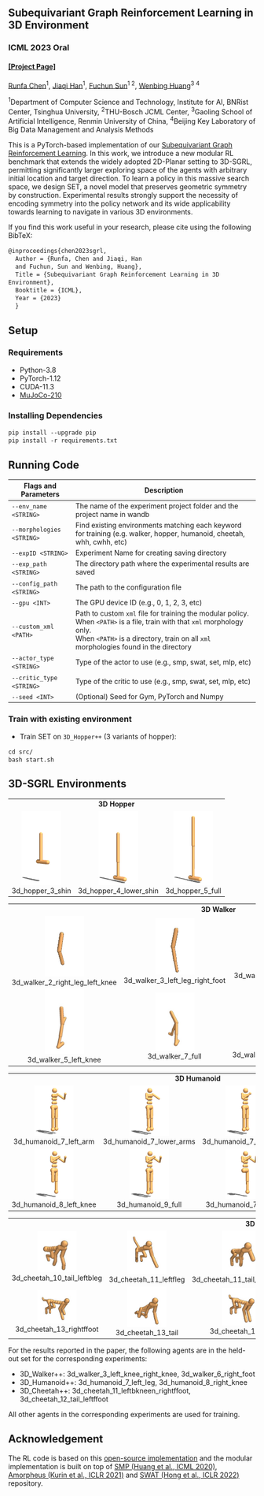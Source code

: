 ## Subequivariant Graph Reinforcement Learning in 3D Environment ##
### ICML 2023 Oral
#### [[Project Page]](https://alpc91.github.io/SGRL/) 

[Runfa Chen](https://scholar.google.com/citations?user=WaeyhikAAAAJ&hl=en)<sup>1</sup>, [Jiaqi Han](https://scholar.google.com/citations?user=AKppgMAAAAAJ&hl=en)<sup>1</sup>, [Fuchun Sun](https://scholar.google.com/citations?user=DbviELoAAAAJ&hl=en)<sup>1 2</sup>, [Wenbing Huang](https://gsai.ruc.edu.cn/addons/teacher/index/info.html?user_id=31&ruccode=ADIIMVRnBzFXMFdnVTAIOw%3D%3D&ln=en)<sup>3 4</sup>

<sup>1</sup>Department of Computer Science and Technology, Institute for AI, BNRist Center, Tsinghua University, <sup>2</sup>THU-Bosch JCML Center, <sup>3</sup>Gaoling School of Artificial Intelligence, Renmin University of China, <sup>4</sup>Beijing Key Laboratory of Big Data Management and Analysis Methods<br/>

This is a PyTorch-based implementation of our [Subequivariant Graph Reinforcement Learning](https://alpc91.github.io/SGRL/). In this work, we introduce a new modular RL benchmark that extends the widely adopted 2D-Planar setting to 3D-SGRL, permitting significantly larger exploring space of the agents with arbitrary initial location and target direction. To learn a policy in this massive search space, we design SET, a novel model that preserves geometric symmetry by construction. Experimental results strongly support the necessity of encoding symmetry into the policy network and its wide applicability towards learning to navigate in various 3D environments. 

If you find this work useful in your research, please cite using the following BibTeX:

    @inproceedings{chen2023sgrl,
      Author = {Runfa, Chen and Jiaqi, Han
      and Fuchun, Sun and Wenbing, Huang},
      Title = {Subequivariant Graph Reinforcement Learning in 3D Environment},
      Booktitle = {ICML},
      Year = {2023}
      }

## Setup
### Requirements
- Python-3.8
- PyTorch-1.12
- CUDA-11.3
- [MuJoCo-210](https://www.roboti.us/index.html)



### Installing Dependencies
  ```Shell
  pip install --upgrade pip
  pip install -r requirements.txt
  ```

## Running Code
| Flags and Parameters  | Description |
| ------------- | ------------- |
| ``--env_name <STRING>``  | The name of the experiment project folder and the project name in wandb |
| ``--morphologies <STRING>``  | Find existing environments matching each keyword for training (e.g. walker, hopper, humanoid, cheetah, whh, cwhh, etc)  |
| ``--expID <STRING>``  | Experiment Name for creating saving directory  |
| ``--exp_path <STRING>``  | The directory path where the experimental results are saved  |
| ``--config_path <STRING>``  | The path to the configuration file  |
| ``--gpu <INT>``  | The GPU device ID (e.g., 0, 1, 2, 3, etc) |
| ``--custom_xml <PATH>``  | Path to custom `xml` file for training the modular policy.<br> When ``<PATH>`` is a file, train with that `xml` morphology only. <br> When ``<PATH>`` is a directory, train on all `xml` morphologies found in the directory |
| ``--actor_type <STRING>``  | Type of the actor to use (e.g., smp, swat, set, mlp, etc) |
| ``--critic_type <STRING>``  | Type of the critic to use (e.g., smp, swat, set, mlp, etc) |
| ``--seed <INT>``  | (Optional) Seed for Gym, PyTorch and Numpy  |

  
### Train with existing environment
- Train SET on ``3D_Hopper++`` (3 variants of hopper):
```Shell
cd src/
bash start.sh
  ```



## 3D-SGRL Environments

<table>
    <tbody>
        <tr>
            <td align="center" style="text-align:center" colspan=3><b>3D Hopper</b></td>
        </tr>
        <tr>
            <td align="center" style="text-align:center"><img src="images/all-envs-jpg/3d_hopper_3_shin.jpg" width="80"><br>3d_hopper_3_shin</td>
            <td align="center" style="text-align:center"><img src="images/all-envs-jpg/3d_hopper_4_lower_shin.jpg" width="80"><br>3d_hopper_4_lower_shin</td>
            <td align="center" style="text-align:center"><img src="images/all-envs-jpg/3d_hopper_5_full.jpg" width="80"><br>3d_hopper_5_full</td>
        </tr>
    </tbody>
</table>

<table>
    <tbody>
        <tr>
            <td align="center" style="text-align:center" colspan=6><b>3D Walker</b></td>
        </tr>
        <tr>
            <td align="center" style="text-align:center"><img src="images/all-envs-jpg/3d_walker_2_right_leg_left_knee.jpg" width="80"><br>3d_walker_2_right_leg_left_knee</td>
            <td align="center" style="text-align:center"><img src="images/all-envs-jpg/3d_walker_3_left_leg_right_foot.jpg" width="80"><br>3d_walker_3_left_leg_right_foot</td>
            <td align="center" style="text-align:center"><img src="images/all-envs-jpg/3d_walker_4_right_knee_left_foot.jpg" width="80"><br>3d_walker_4_right_knee_left_foot</td>
            <td align="center" style="text-align:center"><img src="images/all-envs-jpg/3d_walker_5_foot.jpg" width="80"><br>3d_walker_5_foot</td>
        </tr>
        <tr>
            <td align="center" style="text-align:center"><img src="images/all-envs-jpg/3d_walker_5_left_knee.jpg" width="80"><br>3d_walker_5_left_knee</td>
            <td align="center" style="text-align:center"><img src="images/all-envs-jpg/3d_walker_7_full.jpg" width="80"><br>3d_walker_7_full</td>
            <td align="center" style="text-align:center"><img src="images/all-envs-jpg/3d_walker_3_left_knee_right_knee.jpg" width="80"><br>3d_walker_3_left_knee_right_knee</td>
            <td align="center" style="text-align:center"><img src="images/all-envs-jpg/3d_walker_6_right_foot.jpg" width="80"><br>3d_walker_6_right_foot</td>
        </tr>
    </tbody>
</table>


<table>
    <tbody>
        <tr>
            <td align="center" style="text-align:center" colspan=4><b>3D Humanoid</b></td>
        </tr>
        <tr>
            <td align="center" style="text-align:center"><img src="images/all-envs-jpg/3d_humanoid_7_left_arm.jpg" width="80"><br>3d_humanoid_7_left_arm</td>
            <td align="center" style="text-align:center"><img src="images/all-envs-jpg/3d_humanoid_7_lower_arms.jpg" width="80"><br>3d_humanoid_7_lower_arms</td>
            <td align="center" style="text-align:center"><img src="images/all-envs-jpg/3d_humanoid_7_right_arm.jpg" width="80"><br>3d_humanoid_7_right_arm</td>
            <td align="center" style="text-align:center"><img src="images/all-envs-jpg/3d_humanoid_7_right_leg.jpg" width="80"><br>3d_humanoid_7_right_leg</td>
        </tr>
        <tr>
            <td align="center" style="text-align:center"><img src="images/all-envs-jpg/3d_humanoid_8_left_knee.jpg" width="80"><br>3d_humanoid_8_left_knee</td>
            <td align="center" style="text-align:center"><img src="images/all-envs-jpg/3d_humanoid_9_full.jpg" width="80"><br>3d_humanoid_9_full</td>
            <td align="center" style="text-align:center"><img src="images/all-envs-jpg/3d_humanoid_7_left_leg.jpg" width="80"><br>3d_humanoid_7_left_leg</td>
            <td align="center" style="text-align:center"><img src="images/all-envs-jpg/3d_humanoid_8_right_knee.jpg" width="80"><br>3d_humanoid_8_right_knee</td>
        </tr>
    </tbody>
</table>


<table>
    <tbody>
        <tr>
            <td align="center" style="text-align:center" colspan=5><b>3D Cheetah</b></td>
        </tr>
        <tr>
            <td align="center" style="text-align:center"><img src="images/all-envs-jpg/3d_cheetah_10_tail_leftbleg.jpg" width="80"><br>3d_cheetah_10_tail_leftbleg</td>
            <td align="center" style="text-align:center"><img src="images/all-envs-jpg/3d_cheetah_11_leftfleg.jpg" width="80"><br>3d_cheetah_11_leftfleg</td>
            <td align="center" style="text-align:center"><img src="images/all-envs-jpg/3d_cheetah_11_tail_rightfknee.jpg" width="80"><br>3d_cheetah_11_tail_rightfknee</td>
            <td align="center" style="text-align:center"><img src="images/all-envs-jpg/3d_cheetah_12_rightbknee.jpg" width="80"><br>3d_cheetah_12_rightbknee</td>
            <td align="center" style="text-align:center"><img src="images/all-envs-jpg/3d_cheetah_12_tail_leftbfoot.jpg" width="80"><br>3d_cheetah_12_tail_leftbfoot</td>
        </tr>
        <tr>
            <td align="center" style="text-align:center"><img src="images/all-envs-jpg/3d_cheetah_13_rightffoot.jpg" width="80"><br>3d_cheetah_13_rightffoot</td>
            <td align="center" style="text-align:center"><img src="images/all-envs-jpg/3d_cheetah_13_tail.jpg" width="80"><br>3d_cheetah_13_tail</td>
            <td align="center" style="text-align:center"><img src="images/all-envs-jpg/3d_cheetah_14_full.jpg" width="80"><br>3d_cheetah_14_full</td>
            <td align="center" style="text-align:center"><img src="images/all-envs-jpg/3d_cheetah_11_leftbkneen_rightffoot.jpg" width="80"><br>3d_cheetah_11_leftbkneen_rightffoot</td>
            <td align="center" style="text-align:center"><img src="images/all-envs-jpg/3d_cheetah_12_tail_leftffoot.jpg" width="80"><br>3d_cheetah_12_tail_leftffoot</td>
        </tr>
    </tbody>
</table>




For the results reported in the paper, the following agents are in the held-out set for the corresponding experiments:

- 3D_Walker++: 3d_walker_3_left_knee_right_knee, 3d_walker_6_right_foot
- 3D_Humanoid++: 3d_humanoid_7_left_leg, 3d_humanoid_8_right_knee
- 3D_Cheetah++: 3d_cheetah_11_leftbkneen_rightffoot, 3d_cheetah_12_tail_leftffoot

All other agents in the corresponding experiments are used for training.

## Acknowledgement
The RL code is based on this [open-source implementation](https://github.com/x35f/unstable_baselines) and the modular implementation is built on top of [SMP (Huang et al., ICML 2020)](https://github.com/huangwl18/modular-rl), [Amorpheus (Kurin et al., ICLR 2021)](https://github.com/yobibyte/amorpheus) and [SWAT (Hong et al., ICLR 2022)](https://github.com/sunghoonhong/SWAT) repository.